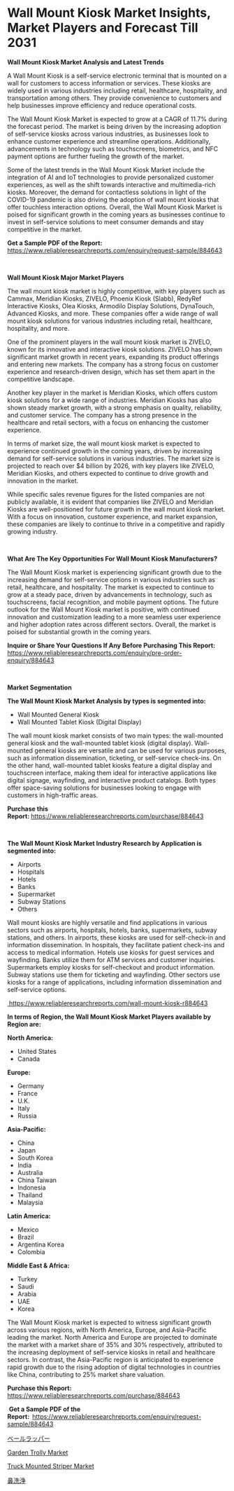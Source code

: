 <p><h1>Wall Mount Kiosk Market Insights, Market Players and Forecast Till 2031</h1></p><p><strong>Wall Mount Kiosk Market Analysis and Latest Trends</strong></p>
<p><p>A Wall Mount Kiosk is a self-service electronic terminal that is mounted on a wall for customers to access information or services. These kiosks are widely used in various industries including retail, healthcare, hospitality, and transportation among others. They provide convenience to customers and help businesses improve efficiency and reduce operational costs.</p><p>The Wall Mount Kiosk Market is expected to grow at a CAGR of 11.7% during the forecast period. The market is being driven by the increasing adoption of self-service kiosks across various industries, as businesses look to enhance customer experience and streamline operations. Additionally, advancements in technology such as touchscreens, biometrics, and NFC payment options are further fueling the growth of the market.</p><p>Some of the latest trends in the Wall Mount Kiosk Market include the integration of AI and IoT technologies to provide personalized customer experiences, as well as the shift towards interactive and multimedia-rich kiosks. Moreover, the demand for contactless solutions in light of the COVID-19 pandemic is also driving the adoption of wall mount kiosks that offer touchless interaction options. Overall, the Wall Mount Kiosk Market is poised for significant growth in the coming years as businesses continue to invest in self-service solutions to meet consumer demands and stay competitive in the market.</p></p>
<p><strong>Get a Sample PDF of the Report:&nbsp;</strong> <a href="https://www.reliableresearchreports.com/enquiry/request-sample/884643">https://www.reliableresearchreports.com/enquiry/request-sample/884643</a></p>
<p>&nbsp;</p>
<p><strong>Wall Mount Kiosk Major Market Players</strong></p>
<p><p>The wall mount kiosk market is highly competitive, with key players such as Cammax, Meridian Kiosks, ZIVELO, Phoenix Kiosk (Slabb), RedyRef Interactive Kiosks, Olea Kiosks, Armodilo Display Solutions, DynaTouch, Advanced Kiosks, and more. These companies offer a wide range of wall mount kiosk solutions for various industries including retail, healthcare, hospitality, and more.</p><p>One of the prominent players in the wall mount kiosk market is ZIVELO, known for its innovative and interactive kiosk solutions. ZIVELO has shown significant market growth in recent years, expanding its product offerings and entering new markets. The company has a strong focus on customer experience and research-driven design, which has set them apart in the competitive landscape.</p><p>Another key player in the market is Meridian Kiosks, which offers custom kiosk solutions for a wide range of industries. Meridian Kiosks has also shown steady market growth, with a strong emphasis on quality, reliability, and customer service. The company has a strong presence in the healthcare and retail sectors, with a focus on enhancing the customer experience.</p><p>In terms of market size, the wall mount kiosk market is expected to experience continued growth in the coming years, driven by increasing demand for self-service solutions in various industries. The market size is projected to reach over $4 billion by 2026, with key players like ZIVELO, Meridian Kiosks, and others expected to continue to drive growth and innovation in the market.</p><p>While specific sales revenue figures for the listed companies are not publicly available, it is evident that companies like ZIVELO and Meridian Kiosks are well-positioned for future growth in the wall mount kiosk market. With a focus on innovation, customer experience, and market expansion, these companies are likely to continue to thrive in a competitive and rapidly growing industry.</p></p>
<p>&nbsp;</p>
<p><strong>What Are The Key Opportunities For Wall Mount Kiosk Manufacturers?</strong></p>
<p><p>The Wall Mount Kiosk market is experiencing significant growth due to the increasing demand for self-service options in various industries such as retail, healthcare, and hospitality. The market is expected to continue to grow at a steady pace, driven by advancements in technology, such as touchscreens, facial recognition, and mobile payment options. The future outlook for the Wall Mount Kiosk market is positive, with continued innovation and customization leading to a more seamless user experience and higher adoption rates across different sectors. Overall, the market is poised for substantial growth in the coming years.</p></p>
<p><strong>Inquire or Share Your Questions If Any Before Purchasing This Report:</strong> <a href="https://www.reliableresearchreports.com/enquiry/pre-order-enquiry/884643">https://www.reliableresearchreports.com/enquiry/pre-order-enquiry/884643</a></p>
<p>&nbsp;</p>
<p><strong>Market Segmentation</strong></p>
<p><strong>The Wall Mount Kiosk Market Analysis by types is segmented into:</strong></p>
<p><ul><li>Wall Mounted General Kiosk</li><li>Wall Mounted Tablet Kiosk (Digital Display)</li></ul></p>
<p><p>The wall mount kiosk market consists of two main types: the wall-mounted general kiosk and the wall-mounted tablet kiosk (digital display). Wall-mounted general kiosks are versatile and can be used for various purposes, such as information dissemination, ticketing, or self-service check-ins. On the other hand, wall-mounted tablet kiosks feature a digital display and touchscreen interface, making them ideal for interactive applications like digital signage, wayfinding, and interactive product catalogs. Both types offer space-saving solutions for businesses looking to engage with customers in high-traffic areas.</p></p>
<p><strong>Purchase this Report:&nbsp;</strong><a href="https://www.reliableresearchreports.com/purchase/884643">https://www.reliableresearchreports.com/purchase/884643</a></p>
<p>&nbsp;</p>
<p><strong>The Wall Mount Kiosk Market Industry Research by Application is segmented into:</strong></p>
<p><ul><li>Airports</li><li>Hospitals</li><li>Hotels</li><li>Banks</li><li>Supermarket</li><li>Subway Stations</li><li>Others</li></ul></p>
<p><p>Wall mount kiosks are highly versatile and find applications in various sectors such as airports, hospitals, hotels, banks, supermarkets, subway stations, and others. In airports, these kiosks are used for self-check-in and information dissemination. In hospitals, they facilitate patient check-ins and access to medical information. Hotels use kiosks for guest services and wayfinding. Banks utilize them for ATM services and customer inquiries. Supermarkets employ kiosks for self-checkout and product information. Subway stations use them for ticketing and wayfinding. Other sectors use kiosks for a range of applications, including information dissemination and self-service options.</p></p>
<p><a href="https://www.reliableresearchreports.com/wall-mount-kiosk-r884643">&nbsp;https://www.reliableresearchreports.com/wall-mount-kiosk-r884643</a></p>
<p><strong>In terms of Region, the Wall Mount Kiosk Market Players available by Region are:</strong></p>
<p>
    <p> <strong> North America: </strong>
        <ul>
            <li>United States</li>
            <li>Canada</li>
        </ul>
        </p> 
    <p> <strong> Europe: </strong>
        <ul>
            <li>Germany</li>
            <li>France</li>
            <li>U.K.</li>
            <li>Italy</li>
            <li>Russia</li>
        </ul>
        </p> 
    <p> <strong> Asia-Pacific: </strong>
        <ul>
            <li>China</li>
            <li>Japan</li>
            <li>South Korea</li>
            <li>India</li>
            <li>Australia</li>
            <li>China Taiwan</li>
            <li>Indonesia</li>
            <li>Thailand</li>
            <li>Malaysia</li>
        </ul>
        </p> 
    <p> <strong> Latin America: </strong>
        <ul>
            <li>Mexico</li>
            <li>Brazil</li>
            <li>Argentina Korea</li>
            <li>Colombia</li>
        </ul>
        </p> 
    <p> <strong> Middle East & Africa: </strong>
        <ul>
            <li>Turkey</li>
            <li>Saudi</li>
            <li>Arabia</li>
            <li>UAE</li>
            <li>Korea</li>
        </ul>
    </p>
    </p>
<p><p>The Wall Mount Kiosk market is expected to witness significant growth across various regions, with North America, Europe, and Asia-Pacific leading the market. North America and Europe are projected to dominate the market with a market share of 35% and 30% respectively, attributed to the increasing deployment of self-service kiosks in retail and healthcare sectors. In contrast, the Asia-Pacific region is anticipated to experience rapid growth due to the rising adoption of digital technologies in countries like China, contributing to 25% market share valuation.</p></p>
<p><strong>Purchase this Report: </strong><a href="https://www.reliableresearchreports.com/purchase/884643">https://www.reliableresearchreports.com/purchase/884643</a></p>
<p>&nbsp;<strong>Get a Sample PDF of the Report:&nbsp;&nbsp;</strong><a href="https://www.reliableresearchreports.com/enquiry/request-sample/884643">https://www.reliableresearchreports.com/enquiry/request-sample/884643</a></p>
<p><strong></strong></p>
<p><p><a href="https://medium.com/@thomasbaker655/%E3%83%99%E3%83%BC%E3%83%AB%E3%83%A9%E3%83%83%E3%83%91%E3%83%BC%E3%83%9E%E3%83%BC%E3%82%B1%E3%83%83%E3%83%88-%E3%82%B7%E3%82%A7%E3%82%A2-%E5%B8%82%E5%A0%B4%E5%8B%95%E5%90%91-%E5%B0%86%E6%9D%A5%E3%81%AE%E6%88%90%E9%95%B7%E3%82%92%E6%8E%A2%E3%82%8B-bda515d46443">ベールラッパー</a></p><p><a href="https://github.com/singletonthaxterkelliehr2df/Market-Research-Report-List-1/blob/main/garden-trolly-market.md">Garden Trolly Market</a></p><p><a href="https://github.com/kufem1/Market-Research-Report-List-2/blob/main/truck-mounted-striper-market.md">Truck Mounted Striper Market</a></p><p><a href="https://medium.com/@jarredmertz53/%E9%BC%BB%E6%B4%97%E6%B5%84%E5%B8%82%E5%A0%B4%E3%81%AE%E6%B4%9E%E5%AF%9F-%E5%B8%82%E5%A0%B4%E3%81%AE%E3%83%88%E3%83%AC%E3%83%B3%E3%83%89-%E6%88%90%E9%95%B7-2024%E5%B9%B4%E3%81%8B%E3%82%892031%E5%B9%B4%E3%81%BE%E3%81%A7%E3%81%AE%E4%BA%88%E6%B8%AC-e0115a6bfba6">鼻洗浄</a></p></p>